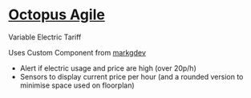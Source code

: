 # [Octopus Agile](https://octopus.energy/agile/)
Variable Electric Tariff

Uses Custom Component from [markgdev](https://github.com/markgdev/home-assistant_OctopusAgile)

* Alert if electric usage and price are high (over 20p/h)
* Sensors to display current price per hour (and a rounded version to minimise space used on floorplan)
